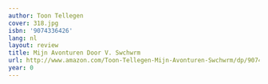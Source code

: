 ```yaml
---
author: Toon Tellegen
cover: 318.jpg
isbn: '9074336426'
lang: nl
layout: review
title: Mijn Avonturen Door V. Swchwrm
url: http://www.amazon.com/Toon-Tellegen-Mijn-Avonturen-Swchwrm/dp/9074336426?SubscriptionId=0VMG0VFGBMRWVRA58R02&tag=ldvd-20&linkCode=xm2&camp=2025&creative=165953&creativeASIN=9074336426
year: 0
---
```


